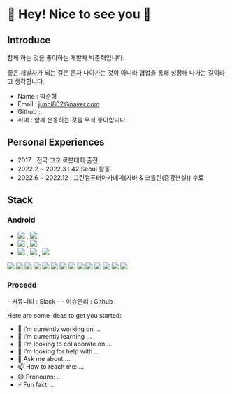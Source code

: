 <h1> 👋 Hey! Nice to see you 🚀  </h1>

<h2> Introduce </h2>

함께 하는 것을 좋아하는 개발자 박준혁입니다.

좋은 개발자가 되는 길은 혼자 나아가는 것이 아니라 협업을 통해 성장해 나가는 길이라고 생각합니다.

 - Name : 박준혁
 - Email : junni802@naver.com
 - Github : 
 - 취미 : 함께 운동하는 것을 무척 좋아합니다.

<h2> Personal Experiences </h2>

- 2017 : 전국 고교 로봇대회 출전
- 2022.2 ~ 2022.3 : 42 Seoul 활동
- 2022.6 ~ 2022.12 : 그린컴퓨터아카데미(자바 & 코틀린(증강현실)) 수료

<h2> Stack </h2>

<h3> Android </h3>

- <img src="https://img.shields.io/badge/Kotlin-61DAFB?style=for-the-badge&logo=Kotlin&logoColor=black"> , <img src="https://img.shields.io/badge/JAVA-007396?style=for-the-badge&logo=JAVA&logoColor=gray"/>
- <img src="https://img.shields.io/badge/MVP-808080?style=for-the-badge&logo=MVP&logoColor=black"> , <img src="https://img.shields.io/badge/MVVM-808080?style=for-the-badge&logo=MVVM&logoColor=black">
-  <img src="https://img.shields.io/badge/DataBinding-808080?style=for-the-badge&logo=DataBinding&logoColor=black"> ,  <img src="https://img.shields.io/badge/Coroutine-808080?style=for-the-badge&logo=Coroutine&logoColor=black"> , <img src="https://img.shields.io/badge/LifeCycle-808080?style=for-the-badge&logo=LifeCycle&logoColor=black">



<img src="https://img.shields.io/badge/Servlet-6DB33F?style=for-the-badge&logo=Servlet&logoColor=white"/>
<img src="https://img.shields.io/badge/oracle-F80000?style=for-the-badge&logo=oracle&logoColor=white">
<img src="https://img.shields.io/badge/mysql-4479A1?style=for-the-badge&logo=mysql&logoColor=white">
<img src="https://img.shields.io/badge/Web Servel-003545?style=for-the-badge&logo=Web Servel&logoColor=white">
<img src="https://img.shields.io/badge/javascript-F7DF1E?style=for-the-badge&logo=javascript&logoColor=black">
<img src="https://img.shields.io/badge/jquery-0769AD?style=for-the-badge&logo=jquery&logoColor=white">

<img src="https://img.shields.io/badge/vue.js-4FC08D?style=for-the-badge&logo=vue.js&logoColor=white">
<img src="https://img.shields.io/badge/html-E34F26?style=for-the-badge&logo=html5&logoColor=white">
<img src="https://img.shields.io/badge/css-1572B6?style=for-the-badge&logo=css3&logoColor=white">
<img src="https://img.shields.io/badge/bootstrap-7952B3?style=for-the-badge&logo=bootstrap&logoColor=white">

<img src="https://img.shields.io/badge/github-181717?style=for-the-badge&logo=github&logoColor=white">
<img src="https://img.shields.io/badge/linux-FCC624?style=for-the-badge&logo=linux&logoColor=black">
<img src="https://img.shields.io/badge/aws-232F3E?style=for-the-badge&logo=aws&logoColor=white">
<img src="https://img.shields.io/badge/apache tomcat-F8DC75?style=for-the-badge&logo=apachetomcat&logoColor=white">


<h3> Procedd </h3>
- 커뮤니티 : Slack
- 
- 이슈관리 : Github

Here are some ideas to get you started:

- 🔭 I’m currently working on ...
- 🌱 I’m currently learning ...
- 👯 I’m looking to collaborate on ...
- 🤔 I’m looking for help with ...
- 💬 Ask me about ...
- 📫 How to reach me: ...
- 😄 Pronouns: ...
- ⚡ Fun fact: ...

